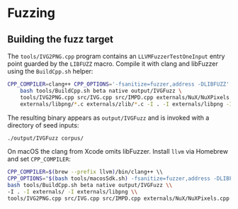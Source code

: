 # Fuzzing

## Building the fuzz target

The `tools/IVG2PNG.cpp` program contains an `LLVMFuzzerTestOneInput` entry point guarded by the `LIBFUZZ` macro. Compile it with clang and libFuzzer using the `BuildCpp.sh` helper:

```bash
CPP_COMPILER=clang++ CPP_OPTIONS='-fsanitize=fuzzer,address -DLIBFUZZ' \
	bash tools/BuildCpp.sh beta native output/IVGFuzz \
	tools/IVG2PNG.cpp src/IVG.cpp src/IMPD.cpp externals/NuX/NuXPixels.cpp \
	externals/libpng/*.c externals/zlib/*.c -I . -I externals/libpng -I externals/zlib
```

The resulting binary appears as `output/IVGFuzz` and is invoked with a directory of seed inputs:

```bash
./output/IVGFuzz corpus/
```

On macOS the clang from Xcode omits libFuzzer. Install `llvm` via Homebrew and set `CPP_COMPILER`:

```bash
CPP_COMPILER=$(brew --prefix llvm)/bin/clang++ \\
CPP_OPTIONS="$(bash tools/macosSdk.sh) -fsanitize=fuzzer,address -DLIBFUZZ" \\
bash tools/BuildCpp.sh beta native output/IVGFuzz \\
-I . -I externals/ -I externals/libpng \\
tools/IVG2PNG.cpp src/IVG.cpp src/IMPD.cpp externals/NuX/NuXPixels.cpp
```

